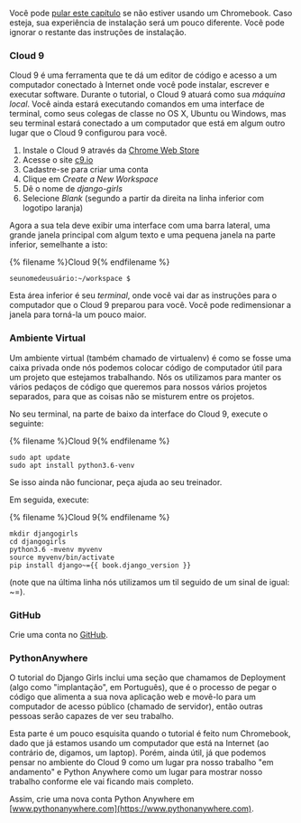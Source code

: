 Você pode [pular este capítulo](http://tutorial.djangogirls.org/en/installation/#install-python) se não estiver usando um Chromebook. Caso esteja, sua experiência de instalação será um pouco diferente. Você pode ignorar o restante das instruções de instalação.

### Cloud 9

Cloud 9 é uma ferramenta que te dá um editor de código e acesso a um computador conectado à Internet onde você pode instalar, escrever e executar software. Durante o tutorial, o Cloud 9 atuará como sua *máquina local*. Você ainda estará executando comandos em uma interface de terminal, como seus colegas de classe no OS X, Ubuntu ou Windows, mas seu terminal estará conectado a um computador que está em algum outro lugar que o Cloud 9 configurou para você.

1. Instale o Cloud 9 através da [Chrome Web Store](https://chrome.google.com/webstore/detail/cloud9/nbdmccoknlfggadpfkmcpnamfnbkmkcp)
2. Acesse o site [c9.io](https://c9.io)
3. Cadastre-se para criar uma conta
4. Clique em *Create a New Workspace*
5. Dê o nome de *django-girls*
6. Selecione *Blank* (segundo a partir da direita na linha inferior com logotipo laranja)

Agora a sua tela deve exibir uma interface com uma barra lateral, uma grande janela principal com algum texto e uma pequena janela na parte inferior, semelhante a isto:

{% filename %}Cloud 9{% endfilename %}

    seunomedeusuário:~/workspace $
    

Esta área inferior é seu *terminal*, onde você vai dar as instruções para o computador que o Cloud 9 preparou para você. Você pode redimensionar a janela para torná-la um pouco maior.

### Ambiente Virtual

Um ambiente virtual (também chamado de virtualenv) é como se fosse uma caixa privada onde nós podemos colocar código de computador útil para um projeto que estejamos trabalhando. Nós os utilizamos para manter os vários pedaços de código que queremos para nossos vários projetos separados, para que as coisas não se misturem entre os projetos.

No seu terminal, na parte de baixo da interface do Cloud 9, execute o seguinte:

{% filename %}Cloud 9{% endfilename %}

    sudo apt update
    sudo apt install python3.6-venv
    

Se isso ainda não funcionar, peça ajuda ao seu treinador.

Em seguida, execute:

{% filename %}Cloud 9{% endfilename %}

    mkdir djangogirls
    cd djangogirls
    python3.6 -mvenv myvenv
    source myvenv/bin/activate
    pip install django~={{ book.django_version }}
    

(note que na última linha nós utilizamos um til seguido de um sinal de igual: ~=).

### GitHub

Crie uma conta no [GitHub](https://github.com).

### PythonAnywhere

O tutorial do Django Girls inclui uma seção que chamamos de Deployment (algo como "implantação", em Português), que é o processo de pegar o código que alimenta a sua nova aplicação web e movê-lo para um computador de acesso público (chamado de servidor), então outras pessoas serão capazes de ver seu trabalho.

Esta parte é um pouco esquisita quando o tutorial é feito num Chromebook, dado que já estamos usando um computador que está na Internet (ao contrário de, digamos, um laptop). Porém, ainda útil, já que podemos pensar no ambiente do Cloud 9 como um lugar pra nosso trabalho "em andamento" e Python Anywhere como um lugar para mostrar nosso trabalho conforme ele vai ficando mais completo.

Assim, crie uma nova conta Python Anywhere em [www.pythonanywhere.com](https://www.pythonanywhere.com).